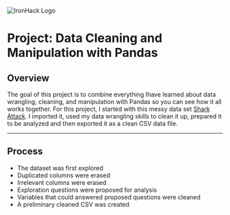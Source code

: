 ![IronHack Logo](https://s3-eu-west-1.amazonaws.com/ih-materials/uploads/upload_d5c5793015fec3be28a63c4fa3dd4d55.png)

# Project: Data Cleaning and Manipulation with Pandas

## Overview

The goal of this project is to combine everything Ihave learned about data wrangling, cleaning, and manipulation with Pandas so you can see how it all works together. For this project, I started with this messy data set [Shark Attack](https://www.kaggle.com/teajay/global-shark-attacks/version/1). I imported it, used my data wrangling skills to clean it up, prepared it to be analyzed and then exported it as a clean CSV data file.

---

## Process

* The dataset was first explored
* Duplicated columns were erased
* Irrelevant columns were erased
* Exploration questions were proposed for analysis
* Variables that could answered proposed questions were cleaned
* A preliminary cleaned CSV was created

## 

